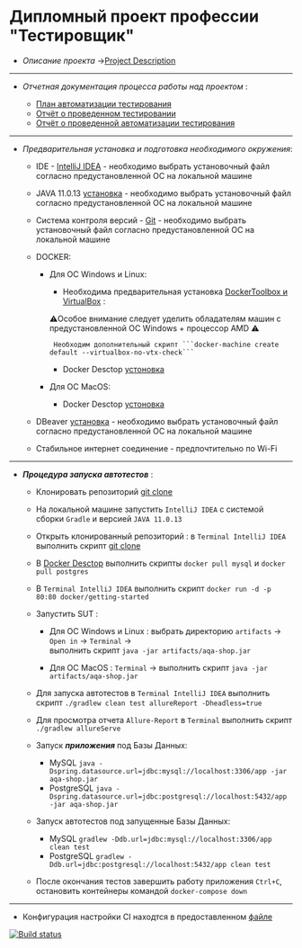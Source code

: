   # Дипломный проект профессии "Тестировщик"


- *Описание проекта* ->[Project Description]( https://github.com/netology-code/qa-diploma/tree/2ccafd34b6f9eb3a66dd7a11a0b8b1ba3f266e50#%D0%B4%D0%B8%D0%BF%D0%BB%D0%BE%D0%BC%D0%BD%D1%8B%D0%B9-%D0%BF%D1%80%D0%BE%D0%B5%D0%BA%D1%82-%D0%BF%D1%80%D0%BE%D1%84%D0%B5%D1%81%D1%81%D0%B8%D0%B8-%D1%82%D0%B5%D1%81%D1%82%D0%B8%D1%80%D0%BE%D0%B2%D1%89%D0%B8%D0%BA)
______________________________________

- *Отчетная документация процесса работы над проектом* :

    * [План автоматизации тестирования](https://github.com/ValeriaBorisova/Diplom-JAVA/blob/master/Documentation/Plan.md)
    * [Отчёт о проведенном тестировании](https://github.com/ValeriaBorisova/Diplom-JAVA/blob/master/Documentation/Report.md)
    * [Отчёт о проведенной автоматизации тестирования](https://github.com/ValeriaBorisova/Diplom-JAVA/blob/master/Documentation/Summary.md)
__________________________________

- *Предварительная установка и подготовка необходимого окружения*:

    * IDE - [IntelliJ IDEA](https://www.jetbrains.com/idea/download/#section=windows) - необходимо выбрать установочный файл согласно предустановленной ОС на локальной машине
    * JAVA 11.0.13 [установка](https://www.oracle.com/java/technologies/downloads/) - необходимо выбрать установочный файл согласно предустановленной ОС на локальной машине
    * Система контроля версий - [Git](https://git-scm.com/downloads) - необходимо выбрать установочный файл согласно предустановленной ОС на локальной машине
    * DOCKER:
    
         - Для ОС Windows и Linux:
         
            * Необходима предварительная установка [DockerToolbox и VirtualBox](https://it-black.ru/ustanovka-docker/) :
              
             ⚠️Особое внимание следует уделить обладателям машин с предустановленной OC Windows  + процессор AMD ⚠️ 
             
                Необходим дополнительный скрипт ```docker-machine create default --virtualbox-no-vtx-check```
    
            * Docker Desctop [устоновка](https://www.docker.com/products/docker-desktop)
            
         - Для ОС MacOS:
          
            *  Docker Desctop [устоновка](https://www.docker.com/products/docker-desktop)
     * DBeaver [установка](https://dbeaver.io/download/) -  необходимо выбрать установочный файл согласно предустановленной ОС на локальной машине
     * Стабильное интернет соединение - предпочтительно по Wi-Fi
_____________________________________

- ***Процедура запуска автотестов*** :

     * Клонировать репозиторий [git clone](https://github.com/ValeriaBorisova/Diplom-JAVA.git)
     * На локальной машине запустить ```IntelliJ IDEA``` с системой сборки ```Gradle``` и версией ```JAVA 11.0.13```
     * Открыть клонированный репозиторий : в ```Terminal IntelliJ IDEA```  выполнить скрипт [git clone](https://github.com/ValeriaBorisova/Diplom-JAVA.git)
     * В [Docker Desctop](https://www.docker.com/products/docker-desktop) выполнить скрипты ```docker pull mysql``` и ```docker pull postgres```
     * В ```Terminal IntelliJ IDEA```  выполнить скрипт ```docker run -d -p 80:80 docker/getting-started```
     * Запустить SUT :
          - Для ОС Windows и Linux : выбрать директорию ```artifacts``` -> ```Open in``` -> ```Terminal``` ->         
                                    выполнить скрипт ```java -jar artifacts/aqa-shop.jar```
          
          - Для ОС MacOS : ```Terminal``` ->  выполнить скрипт ```java -jar artifacts/aqa-shop.jar```
    * Для запуска автотестов в  ```Terminal IntelliJ IDEA```  выполнить скрипт ```./gradlew clean test allureReport -Dheadless=true```
    * Для просмотра отчета ```Allure-Report``` в ```Terminal``` выполнить скрипт ```./gradlew allureServe```
    
    * Запуск ***приложения*** под Базы Данных:
        - MySQL ```java -Dspring.datasource.url=jdbc:mysql://localhost:3306/app -jar aqa-shop.jar```
        - PostgreSQL ```java -Dspring.datasource.url=jdbc:postgresql://localhost:5432/app -jar aqa-shop.jar```
        
    * Запуск автотестов под запущенные Базы Данных:
        - MySQL ```gradlew -Ddb.url=jdbc:mysql://localhost:3306/app clean test```
        - PostgreSQL ```gradlew -Ddb.url=jdbc:postgresql://localhost:5432/app clean test```
        
    * После окончания тестов завершить работу приложения ```Ctrl+C```, остановить контейнеры командой ```docker-compose down```
________________

- Конфигурация настройки CI находтся в предоставленном  [файле](https://github.com/ValeriaBorisova/Diplom-JAVA/blob/master/.appveyor.yml)

[![Build status](https://ci.appveyor.com/api/projects/status/gk3beaevlirjb5py?svg=true)](https://ci.appveyor.com/project/ValeriaBorisova/diplom-java)

       
